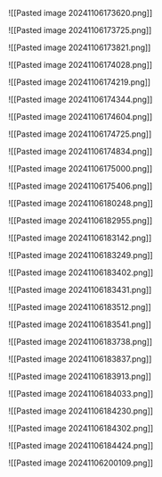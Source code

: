 ![[Pasted image 20241106173620.png]]

![[Pasted image 20241106173725.png]]

![[Pasted image 20241106173821.png]]

![[Pasted image 20241106174028.png]]

![[Pasted image 20241106174219.png]]

![[Pasted image 20241106174344.png]]

![[Pasted image 20241106174604.png]]

![[Pasted image 20241106174725.png]]

![[Pasted image 20241106174834.png]]

![[Pasted image 20241106175000.png]]

![[Pasted image 20241106175406.png]]

![[Pasted image 20241106180248.png]]

![[Pasted image 20241106182955.png]]

![[Pasted image 20241106183142.png]]

![[Pasted image 20241106183249.png]]

![[Pasted image 20241106183402.png]]

![[Pasted image 20241106183431.png]]

![[Pasted image 20241106183512.png]]

![[Pasted image 20241106183541.png]]

![[Pasted image 20241106183738.png]]

![[Pasted image 20241106183837.png]]

![[Pasted image 20241106183913.png]]

![[Pasted image 20241106184033.png]]

![[Pasted image 20241106184230.png]]

![[Pasted image 20241106184302.png]]

![[Pasted image 20241106184424.png]]

![[Pasted image 20241106200109.png]]













































